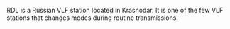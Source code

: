 RDL is a Russian VLF station located in Krasnodar. It is one of the few VLF stations that changes modes during routine transmissions.